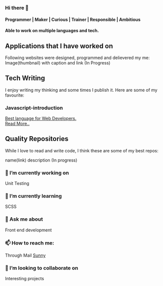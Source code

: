 ### Hi there 👋

#### Programmer | Maker | Curious | Trainer | Responsible | Ambitious

#### Able to work on multiple languages and tech.

## Applications that I have worked on
Following websites were designed, programmed and delievered my me:<br>
Image(thumbnail) with caption and link (In Progress)

## Tech Writing
I enjoy writing my thinking and some times I publish it. Here are some of my favourite:

### Javascript-introduction
<p><a href="https://software-development123.blogspot.com/2020/06/javascript-introduction.html">Best language for Web Developers. <br>
  Read More..</a></p>

## Quality Repositories
While I love to read and write code, I think these are some of my best repos:

name(link) description (In progress)


### 🔭 I’m currently working on
Unit Testing

### 🌱 I’m currently learning
SCSS

### 💬 Ask me about
Front end development

### 📫 How to reach me:
Through Mail [Sunny](mailto:sunny.gp07@gmail.com?subject=[GitHub]%20Source%20Regarding%20...)

### 👯 I’m looking to collaborate on 
Interesting projects

<!--
**sunny7899/sunny7899** is a ✨ _special_ ✨ repository because its `README.md` (this file) appears on your GitHub profile.

Here are some ideas to get you started:
- 🤔 I’m looking for help with ...
- 😄 Pronouns: ...
- ⚡ Fun fact: ...
-->
